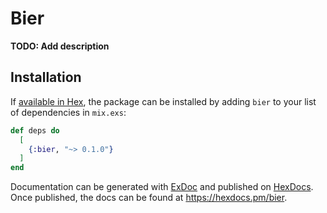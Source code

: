 # Bier

**TODO: Add description**

## Installation

If [available in Hex](https://hex.pm/docs/publish), the package can be installed
by adding `bier` to your list of dependencies in `mix.exs`:

```elixir
def deps do
  [
    {:bier, "~> 0.1.0"}
  ]
end
```

Documentation can be generated with [ExDoc](https://github.com/elixir-lang/ex_doc)
and published on [HexDocs](https://hexdocs.pm). Once published, the docs can
be found at <https://hexdocs.pm/bier>.

